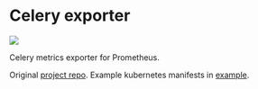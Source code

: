# Celery exporter

[![](https://images.microbadger.com/badges/image/4ops/celery-exporter.svg)](https://hub.docker.com/r/4ops/celery-exporter "View on Docker Hub")

Celery metrics exporter for Prometheus.

Original [project repo](https://github.com/zerok/celery-prometheus-exporter.git).
Example kubernetes manifests in [example].

[example]: example
